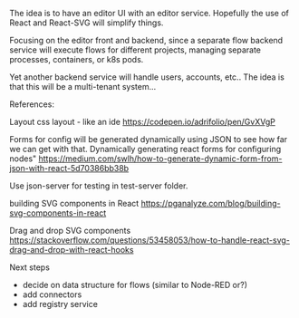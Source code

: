 The idea is to have an editor UI with an editor service.  Hopefully the use of React and React-SVG
will simplify things.

Focusing on the editor front and backend, since a separate flow backend service will execute flows for different projects, managing separate processes, containers, or k8s pods.

Yet another backend service will handle users, accounts, etc..  The idea is that this will be a multi-tenant system...


References:

Layout
css layout - like an ide
https://codepen.io/adrifolio/pen/GvXVgP

Forms for config will be generated dynamically using JSON to see how far we can get with that.  Dynamically generating react forms for configuring nodes"
https://medium.com/swlh/how-to-generate-dynamic-form-from-json-with-react-5d70386bb38b

Use json-server for testing in test-server folder.

building SVG components in React
https://pganalyze.com/blog/building-svg-components-in-react

Drag and drop SVG components
https://stackoverflow.com/questions/53458053/how-to-handle-react-svg-drag-and-drop-with-react-hooks


Next steps
- decide on data structure for flows (similar to Node-RED or?)
- add connectors
- add registry service


